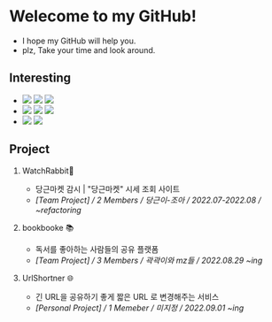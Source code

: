 # Welecome to my GitHub!
- I hope my GitHub will help you.
- plz, Take your time and look around.

## Interesting
- <img src="https://img.shields.io/badge/Python-FFD43B?style=for-the-badge&logo=python&logoColor=blue"> <img src="https://img.shields.io/badge/JavaScript-323330?style=for-the-badge&logo=javascript&logoColor=F7DF1E"> <img src="https://img.shields.io/badge/TypeScript-007ACC?style=for-the-badge&logo=typescript&logoColor=white">
- <img src="https://img.shields.io/badge/Node.js-339933?style=for-the-badge&logo=nodedotjs&logoColor=white"> <img src="https://img.shields.io/badge/Express.js-000000?style=for-the-badge&logo=express&logoColor=white"> <img src="https://img.shields.io/badge/nestjs-E0234E?style=for-the-badge&logo=nestjs&logoColor=white"></br>
- <img src="https://img.shields.io/badge/Amazon_AWS-FF9900?style=for-the-badge&logo=amazonaws&logoColor=white"> <img src="https://img.shields.io/badge/Nginx-009639?style=for-the-badge&logo=nginx&logoColor=white">


## Project
1. WatchRabbit🥕
    - 당근마켓 감시 | "당근마켓" 시세 조회 사이트
    - <I>[Team Project] / 2 Members / 당근이-조아 / 2022.07-2022.08 / ~refactoring </I>
    
2. bookbooke 📚
    - 독서를 좋아하는 사람들의 공유 플랫폼
    -  <I>[Team Project] / 3 Members / 곽곽이와 mz들 / 2022.08.29 ~ing </I>
    
3. UrlShortner 🌐
    - 긴 URL을 공유하기 좋게 짧은 URL 로 변경해주는 서비스
    - <I>[Personal Project] / 1 Memeber / 미지정 / 2022.09.01 ~ing </I>
